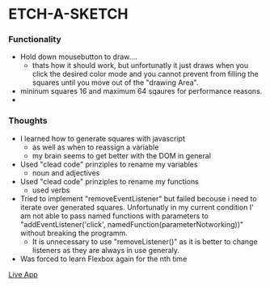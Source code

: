 # ETCH-A-SKETCH

### Functionality

- Hold down mousebutton to draw....
  - thats how it should work, but unfortunatly it just draws when you click the desired color mode 
    and you cannot prevent from filling the squares until you move out of the "drawing Area".
- mininum squares 16 and maximum 64 sqaures for performance reasons.
- 


### Thoughts

- I learned how to generate squares with javascript
  - as well as when to reassign a variable 
  - my brain seems to get better with the DOM in general
- Used "clead code" prinziples to rename my variables
  - noun and adjectives
- Used "clead code" prinziples to rename my functions
  - used verbs
- Tried to implement "removeEventListener" but failed becouse i need to iterate over
  generated squares. Unfortunatly in my current condition I' am not able to pass named functions 
  with parameters to "addEventListener('click', namedFunction(parameterNotworking))" without breaking
  the programm.
  - It is unnecessary to use "removeListener()" as it is better to change listeners as they are always
    in use generaly.
- Was forced to learn Flexbox again for the nth time


[Live App](https://rumdidum.github.io/Etch-a-Sketch/)
 

